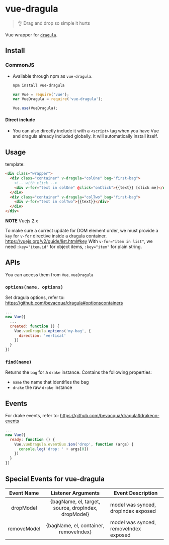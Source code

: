 # vue-dragula

> :ok_hand: Drag and drop so simple it hurts

Vue wrapper for [`dragula`][1].

## Install

### CommonJS

- Available through npm as `vue-dragula`.

  ``` bash
  npm install vue-dragula
  ```

  ``` js
  var Vue = require('vue');
  var VueDragula = require('vue-dragula');

  Vue.use(VueDragula);
  ```

#### Direct include

- You can also directly include it with a `<script>` tag when you have Vue and dragula already included globally. It will automatically install itself.

## Usage

template:

``` html
<div class="wrapper">
  <div class="container" v-dragula="colOne" bag="first-bag">
    <!-- with click -->
    <div v-for="text in colOne" @click="onClick">{{text}} [click me]</div>
  </div>
  <div class="container" v-dragula="colTwo" bag="first-bag">
    <div v-for="text in colTwo">{{text}}</div>
  </div>
</div>
```

**NOTE** Vuejs 2.x

To make sure a correct update for DOM element order, we must provide a `key` for `v-for` directive inside a dragula container. https://vuejs.org/v2/guide/list.html#key
With `v-for="item in list"`, we need `:key="item.id"` for object items, `:key="item"` for plain string.

## APIs

You can access them from `Vue.vueDragula`

### `options(name, options)`

Set dragula options, refer to: https://github.com/bevacqua/dragula#optionscontainers

```js
...
new Vue({
  ...
  created: function () {
    Vue.vueDragula.options('my-bag', {
      direction: 'vertical'
    })
  }
})
```

### `find(name)`

Returns the `bag` for a `drake` instance. Contains the following properties:

- `name` the name that identifies the bag
- `drake` the raw `drake` instance

## Events

For drake events, refer to: https://github.com/bevacqua/dragula#drakeon-events

```js
...
new Vue({
  ready: function () {
    Vue.vueDragula.eventBus.$on('drop', function (args) {
      console.log('drop: ' + args[0])
    })
  }
})
```

## Special Events for vue-dragula

| Event Name |      Listener Arguments      |  Event Description |
| :-------------: |:-------------:| -----|
| dropModel | {bagName, el, target, source, dropIndex, dropModel} | model was synced, dropIndex exposed |
| removeModel | {bagName, el, container, removeIndex} | model was synced, removeIndex exposed |

[1]: https://github.com/bevacqua/dragula

